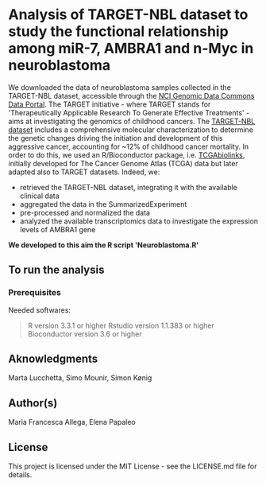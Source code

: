 # Analysis of TARGET-NBL dataset to study the functional relationship among miR-7, AMBRA1 and n-Myc in neuroblastoma
We downloaded the data of neuroblastoma samples collected in the TARGET-NBL dataset, accessible through the [NCI Genomic Data Commons Data Portal](https://portal.gdc.cancer.gov/). The TARGET initiative - where TARGET stands for 'Therapeutically Applicable Research To Generate Effective Treatments' - aims at investigating the genomics of childhood cancers. The [TARGET-NBL dataset](https://ocg.cancer.gov/programs/target/projects/neuroblastoma) includes a comprehensive molecular characterization to determine the genetic changes driving the initiation and development of this aggressive cancer, accounting for ~12% of childhood cancer mortality.
In order to do this, we used an R/Bioconductor package, i.e. [TCGAbiolinks](https://www.ncbi.nlm.nih.gov/pubmed/26704973), initially developed for The Cancer Genome Atlas (TCGA) data but later adapted also to TARGET datasets.
Indeed, we:
- retrieved the TARGET-NBL dataset, integrating it with the available clinical data
- aggregated the data in the SummarizedExperiment
- pre-processed and normalized the data
- analyzed the available transcriptomics data to investigate the expression levels of AMBRA1 gene

**We developed to this aim the R script 'Neuroblastoma.R'**
## To run the analysis

### Prerequisites
Needed softwares:
> R version 3.3.1 or higher
> Rstudio version 1.1.383 or higher
> Bioconductor version 3.6 or higher

## Aknowledgments
Marta Lucchetta, Simo Mounir, Simon Kønig
## Author(s)
Maria Francesca Allega, Elena Papaleo
## License
This project is licensed under the MIT License - see the LICENSE.md file for details.

